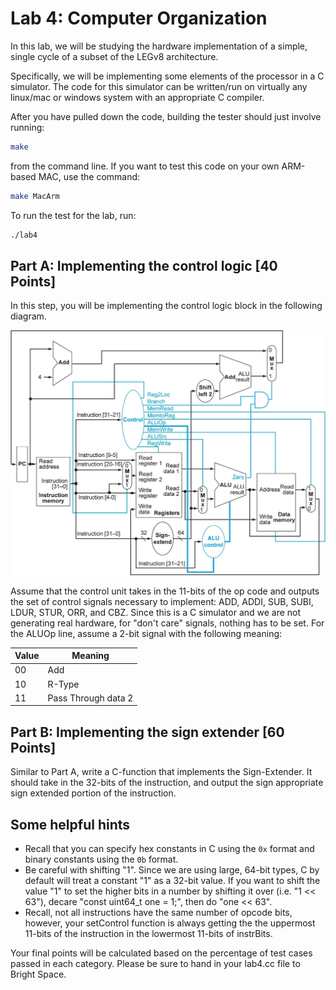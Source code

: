 # Lab 4: Computer Organization

In this lab, we will be studying the hardware implementation of a simple, single cycle of a subset of the LEGv8 architecture.

Specifically, we will be implementing some elements of the processor in a C simulator.
The code for this simulator can be written/run on virtually any linux/mac or windows
system with an appropriate C compiler.

After you have pulled down the code, building the tester should
just involve running:

```bash
make
```

from the command line. If you want to test this code on your own ARM-based MAC,
use the command:

```bash
make MacArm
```

To run the test for the lab, run:
```bash
./lab4
```

##  Part A: Implementing the control logic [40 Points]

In this step, you will be implementing the control logic block in the following diagram.

![Single Cycle Processor](img/ss.jpg)

Assume that the control unit takes in the 11-bits of the op code and
outputs the set of control signals necessary to implement:
ADD, ADDI, SUB, SUBI, LDUR, STUR, ORR, and CBZ.
Since this is a C simulator and we are not generating real hardware, for "don't care" signals, nothing has to be set.
For the ALUOp line, assume a 2-bit signal with the following meaning:

| Value |         Meaning      |
| ----- | -------------------- |
|  00   |          Add         |
|  10   |        R-Type        |
|  11   | Pass Through data 2  |



##  Part B: Implementing the sign extender [60 Points]

Similar to Part A, write a C-function that implements the Sign-Extender.
It should take in the 32-bits of the instruction, and output the sign appropriate
sign extended portion of the instruction.

## Some helpful hints

- Recall that you can specify hex constants in C using the ```0x``` format and binary constants using the ```0b``` format.
- Be careful with shifting "1". Since we are using large, 64-bit types, C by default will treat a constant "1" as a 32-bit value. If you want to shift the value "1" to set the higher bits in a number by shifting it over (i.e. "1 << 63"), decare "const uint64_t one = 1;", then do "one << 63".
- Recall, not all instructions have the same number of opcode bits, however, your setControl function is always getting the the uppermost 11-bits of the instruction in the lowermost 11-bits of instrBits.

Your final points will be calculated based on the percentage of test cases passed
in each category. Please be sure to hand in your lab4.cc file to Bright Space.

